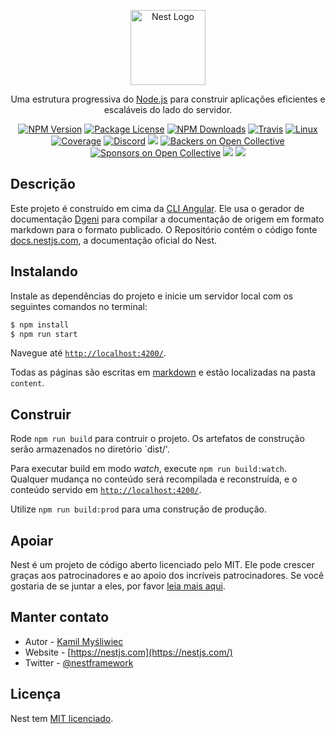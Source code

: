 <p align="center">
  <a href="http://nestjs.com/" target="blank"><img src="https://nestjs.com/img/logo-small.svg" width="120" alt="Nest Logo" /></a>
</p>

[travis-image]: https://api.travis-ci.org/nestjs/nest.svg?branch=master
[travis-url]: https://travis-ci.org/nestjs/nest
[linux-image]: https://img.shields.io/travis/nestjs/nest/master.svg?label=linux
[linux-url]: https://travis-ci.org/nestjs/nest

  <p align="center">Uma estrutura progressiva do <a href="http://nodejs.org" target="_blank">Node.js</a> para construir aplicações eficientes e escaláveis do lado do servidor.</p>
    <p align="center">
<a href="https://www.npmjs.com/~nestjscore"><img src="https://img.shields.io/npm/v/@nestjs/core.svg" alt="NPM Version" /></a>
<a href="https://www.npmjs.com/~nestjscore"><img src="https://img.shields.io/npm/l/@nestjs/core.svg" alt="Package License" /></a>
<a href="https://www.npmjs.com/~nestjscore"><img src="https://img.shields.io/npm/dm/@nestjs/core.svg" alt="NPM Downloads" /></a>
<a href="https://travis-ci.org/nestjs/nest"><img src="https://api.travis-ci.org/nestjs/nest.svg?branch=master" alt="Travis" /></a>
<a href="https://travis-ci.org/nestjs/nest"><img src="https://img.shields.io/travis/nestjs/nest/master.svg?label=linux" alt="Linux" /></a>
<a href="https://coveralls.io/github/nestjs/nest?branch=master"><img src="https://coveralls.io/repos/github/nestjs/nest/badge.svg?branch=master#6" alt="Coverage" /></a>
<a href="https://discord.gg/G7Qnnhy" target="_blank"><img src="https://img.shields.io/badge/discord-online-brightgreen.svg" alt="Discord"/></a>
  <a href="https://dev.to/nestjs"><img src="https://img.shields.io/badge/blog-dev.to-green"/></a>
<a href="https://opencollective.com/nest#backer"><img src="https://opencollective.com/nest/backers/badge.svg" alt="Backers on Open Collective" /></a>
<a href="https://opencollective.com/nest#sponsor"><img src="https://opencollective.com/nest/sponsors/badge.svg" alt="Sponsors on Open Collective" /></a>
  <a href="https://paypal.me/kamilmysliwiec"><img src="https://img.shields.io/badge/Donate-PayPal-dc3d53.svg"/></a>
  <a href="https://twitter.com/nestframework"><img src="https://img.shields.io/twitter/follow/nestframework.svg?style=social&label=Follow"></a>
</p>
  <!--[![Backers on Open Collective](https://opencollective.com/nest/backers/badge.svg)](https://opencollective.com/nest#backer)
  [![Sponsors on Open Collective](https://opencollective.com/nest/sponsors/badge.svg)](https://opencollective.com/nest#sponsor)-->

## Descrição

Este projeto é construído em cima da [CLI Angular](https://github.com/angular/angular-cli). Ele usa o gerador de documentação [Dgeni](https://github.com/angular/dgeni) para compilar a documentação de origem em formato markdown para o formato publicado. O Repositório contém o código fonte [docs.nestjs.com](https://docs.nestjs.com), a documentação oficial do Nest.

## Instalando

Instale as dependências do projeto e inicie um servidor local com os seguintes comandos no terminal:

```bash
$ npm install
$ npm run start
```

Navegue até [`http://localhost:4200/`](http://localhost:4200/).

Todas as páginas são escritas em [markdown](https://github.com/adam-p/markdown-here/wiki/Markdown-Cheatsheet) e estão localizadas na pasta `content`.

## Construir

Rode `npm run build` para contruir o projeto. Os artefatos de construção serão armazenados no diretório `dist/'.

Para executar build em modo _watch_, execute `npm run build:watch`. Qualquer mudança no conteúdo será recompilada e reconstruída, e o conteúdo servido em [`http://localhost:4200/`](http://localhost:4200/).

Utilize `npm run build:prod` para uma construção de produção.

## Apoiar

Nest é um projeto de código aberto licenciado pelo MIT. Ele pode crescer graças aos patrocinadores e ao apoio dos incríveis patrocinadores. Se você gostaria de se juntar a eles, por favor [leia mais aqui](https://opencollective.com/nest).

## Manter contato

- Autor - [Kamil Myśliwiec](https://twitter.com/kammysliwiec)
- Website - [https://nestjs.com](https://nestjs.com/)
- Twitter - [@nestframework](https://twitter.com/nestframework)

## Licença

Nest tem [MIT licenciado](LICENSE).
